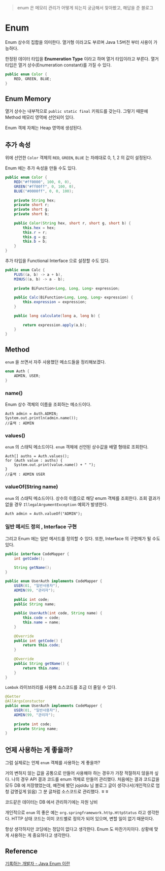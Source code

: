 > enum 은 메모리 관리가 어떻게 되는지 궁금해서 찾아봤고, 해답을 준 블로그

# Enum

Enum 상수의 집합을 의미한다.
열거형 이라고도 부르며 Java 1.5버전 부터 사용이 가능하다.

한정된 데이터 타입을 **Enumeration Type** 이라고 하며 열거 타입이라고 부른다.
열거 타입은 열거 상수(Enumeration constant)를 가질 수 있다.

```java
public enum Color {
    RED, GREEN, BLUE;
}
```

## Enum Memory

열거 상수는 내부적으로 ```public static final``` 키워드를 갖는다. 그렇기 때문에 Method 메모리 영역에 선언되어 있다.

Enum 객체 자체는 Heap 영역에 생성된다.

## 추가 속성

위에 선언한 ```Color``` 객체의 ```RED```, ```GREEN```, ```BLUE``` 는 차례대로 0, 1, 2 의 값이 설정된다.

Enum 에는 추가 속성을 만들 수도 있다.

```java
public enum Color {
    RED("#ff0000", 100, 0, 0),
    GREEN("#ff00ff", 0, 100, 0),
    BLUE("#0000ff", 0, 0, 100);
    
    private String hex;
    private short r;
    private short g;
    private short b;
    
    public Color(String hex, short r, short g, short b) {
        this.hex = hex;
        this.r = r;
        this.g = g;
        this.b = b;
    }
}
```

추가 타입을 Functional Interface 으로 설정할 수도 있다.

```java
public enum Calc {
    PLUS((a, b) -> a + b),
    MINUS((a, b) -> a - b);
    
    private BiFunction<Long, Long, Long> expression;
    
    public Calc(BiFunction<Long, Long, Long> expression) {
        this.expression = expression;
    }
    
    public long calculate(long a, long b) {
        
        return expression.apply(a,b);
    }
}
```


## Method

```enum``` 을 쓰면서 자주 사용했던 메소드들을 정리해보겠다.

```java
enum Auth {
    ADMIN, USER;
}
```

### name()

Enum 상수 객체의 이름을 조회하는 메소드이다.

```
Auth admin = Auth.ADMIN;
System.out.println(admin.name());
//출력 : ADMIN
```

### values()

```enum``` 의 스태틱 메소드이다.  ```enum``` 객체에 선언된 상수값을 배열 형태로 조회한다.

```
Auth[] auths = Auth.values();
for (Auth value : auths) {
    System.out.print(value.name() + " ");
}
//출력 : ADMIN USER
```

### valueOf(String name)

```enum``` 의 스태틱 메소드이다. 상수의 이름으로 해당 enum 객체를 조회한다. 
조회 결과가 없을 경우 ```IllegalArgumentException``` 예외가 발생한다.

```
Auth admin = Auth.valueOf("ADMIN");
```


### 일반 메서드 정의 , Interface 구현

그리고 Enum 에는 일반 메서드를 정의할 수 있다. 또한, Interface 의 구현체가 될 수도 있다.

```java
public interface CodeMapper {
    int getCode();
    
    String getName();
}
```

```java
public enum UserAuth implements CodeMapper {
    USER(01, "일반사용자"),
    ADMIN(99, "관리자");
    
    public int code;
    public String name;
    
    public UserAuth(int code, String name) {
        this.code = code;
        this.name = name;
    }
    
    @Override
    public int getCode() {
        return this.code;
    }
    
    @Override
    public String getName() {
        return this.name;
    }
}
```

```Lombok``` 라이브러리를 사용해 소스코드를 조금 더 줄일 수 있다.

```java
@Getter
@AllArgsConstuctor
public enum UserAuth implements CodeMapper {
    USER(01, "일반사용자"),
    ADMIN(99, "관리자");
    
    private int code;
    private String name;
}
```

## 언제 사용하는 게 좋을까?

그럼 실제로는 언제 ```enum``` 객체를 사용하는 게 좋을까?

거의 변하지 않는 값을 공통으로 만들어 사용해야 하는 경우가 가장 적절하지 않을까 싶다.
나의 경우 API 결과 코드를 enum 객체로 만들어 관리했다. 처음에는 결과 코드값을 모두 DB 에 저장했었는데,
예전에 봤던 jojoldu 님 블로그 글이 생각나서(개인적으로 엄청 감명깊게 읽음) 그 분 글처럼 소스코드로 관리했다. ㅎㅎ

코드같은 데이터는 DB 에서 관리하기에는 자원 낭비


개인적으로 ```enum``` 의 좋은 예는 ```org.springframework.http.HttpStatus``` 라고 생각한다.
HTTP 상태 코드는 이미 코드별로 정의가 되어 있으며, 변할 일이 없기 때문이다. 




항상 생각하지만 코딩에는 정답이 없다고 생각한다. Enum 도 마찬가지이다. 상황에 맞게 사용하는 게 중요하다고 생각한다.


## Reference

[기록하는 개발자 - Java Enum 이란](https://honbabzone.com/java/java-enum/)